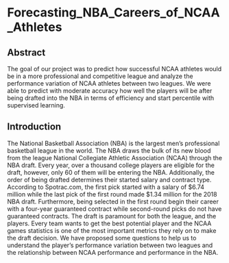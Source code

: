 # Forecasting_NBA_Careers_of_NCAA_Athletes

## Abstract
The goal of our project was to predict how successful NCAA athletes would be in a more professional and competitive league and analyze the performance variation of NCAA athletes between two leagues. We were able to predict with moderate accuracy how well the players will be after being drafted into the NBA in terms of efficiency and start percentile with supervised learning.

## Introduction
The National Basketball Association (NBA) is the largest men’s professional basketball league in the world. The NBA draws the bulk of its new blood from the league National Collegiate Athletic Association (NCAA) through the NBA draft. Every year, over a thousand college players are eligible for the draft, however, only 60 of them will be entering the NBA. Additionally, the order of being drafted determines their started salary and contract type. According to Spotrac.com, the first pick started with a salary of $6.74 million while the last pick of the first round made $1.34 million for the 2018 NBA draft. Furthermore, being selected in the first round begin their career with a four-year guaranteed contract while second-round picks do not have guaranteed contracts. The draft is paramount for both the league, and the players.
Every team wants to get the best potential player and the NCAA games statistics is one of the most important metrics they rely on to make the draft decision. We have proposed some questions to help us to understand the player’s performance variation between two leagues and the relationship between NCAA performance and performance in the NBA.
